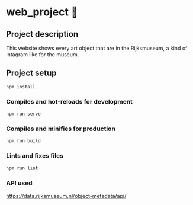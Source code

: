 # web_project 🎨

## Project description
This website shows every art object that are in the Rijksmuseum, a kind of intagram like for the museum.

## Project setup
```
npm install
```

### Compiles and hot-reloads for development
```
npm run serve
```

### Compiles and minifies for production
```
npm run build
```

### Lints and fixes files
```
npm run lint
```

### API used
https://data.rijksmuseum.nl/object-metadata/api/
